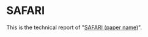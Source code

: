 # SAFARI

This is the technical report of "[SAFARI (paper name)](https://arxiv.org/abs/1706.03762)". 
